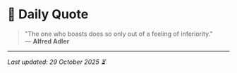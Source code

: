 # 📜 Daily Quote

> "The one who boasts does so only out of a feeling of inferiority."  
> — **Alfred Adler**

---

_Last updated: 29 October 2025 ⏳_
